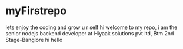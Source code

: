 # myFirstrepo
lets enjoy the coding and grow u r self
hi welcome to my repo, i am the senior nodejs backend developer at Hiyaak solutions pvt ltd, Btm 2nd Stage-Banglore
hi hello
